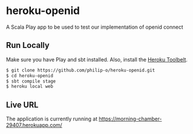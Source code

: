 # heroku-openid

A Scala Play app to be used to test our implementation of openid connect

## Run Locally

Make sure you have Play and sbt installed.  Also, install the [Heroku Toolbelt](https://toolbelt.heroku.com/).

```sh
$ git clone https://github.com/philip-o/heroku-openid.git
$ cd heroku-openid
$ sbt compile stage
$ heroku local web
```

## Live URL

The application is currently running at https://morning-chamber-29407.herokuapp.com/
